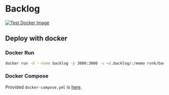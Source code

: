 # Backlog

[![Test Docker Image](https://github.com/rvnkcode/backlog/actions/workflows/test-image.yml/badge.svg)](https://github.com/rvnkcode/backlog/actions/workflows/test-image.yml)

## Deploy with docker

### Docker Run

```bash
docker run -d --name backlog -p 3000:3000 -v ~/.backlog/:/memo rvnk/backlog:latest
```

### Docker Compose

Provided `docker-compose.yml` is [here](./docker-compose.yml).
